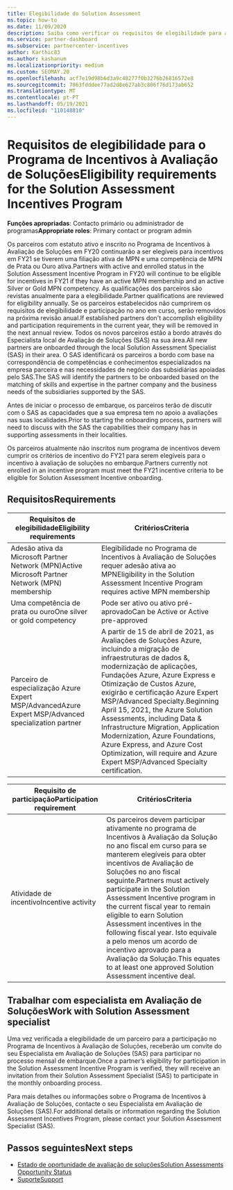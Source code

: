 ```yaml
---
title: Elegibilidade do Solution Assessment
ms.topic: how-to
ms.date: 11/09/2020
description: Saiba como verificar os requisitos de elegibilidade para a participação no Programa de Incentivos à Avaliação de Soluções.
ms.service: partner-dashboard
ms.subservice: partnercenter-incentives
author: Karthic83
ms.author: kashanum
ms.localizationpriority: medium
ms.custom: SEOMAY.20
ms.openlocfilehash: acf7e19d98b6d3a9c48277f0b3276b26816572e8
ms.sourcegitcommit: 7063fdddee77ad2d8e627ab3c806f76d173ab652
ms.translationtype: MT
ms.contentlocale: pt-PT
ms.lasthandoff: 05/19/2021
ms.locfileid: "110148810"
---
```

# <a name="eligibility-requirements-for-the-solution-assessment-incentives-program"></a><span data-ttu-id="e6070-103">Requisitos de elegibilidade para o Programa de Incentivos à Avaliação de Soluções</span><span class="sxs-lookup"><span data-stu-id="e6070-103">Eligibility requirements for the Solution Assessment Incentives Program</span></span>

<span data-ttu-id="e6070-104">**Funções apropriadas**: Contacto primário ou administrador de programas</span><span class="sxs-lookup"><span data-stu-id="e6070-104">**Appropriate roles**: Primary contact or program admin</span></span>

<span data-ttu-id="e6070-105">Os parceiros com estatuto ativo e inscrito no Programa de Incentivos à Avaliação de Soluções em FY20 continuarão a ser elegíveis para incentivos em FY21 se tiverem uma filiação ativa de MPN e uma competência de MPN de Prata ou Ouro ativa.</span><span class="sxs-lookup"><span data-stu-id="e6070-105">Partners with active and enrolled status in the Solution Assessment Incentive Program in FY20 will continue to be eligible for incentives in FY21 if they have an active MPN membership and an active Silver or Gold MPN competency.</span></span> <span data-ttu-id="e6070-106">As qualificações dos parceiros são revistas anualmente para a elegibilidade.</span><span class="sxs-lookup"><span data-stu-id="e6070-106">Partner qualifications are reviewed for eligibility annually.</span></span> <span data-ttu-id="e6070-107">Se os parceiros estabelecidos não cumprirem os requisitos de elegibilidade e participação no ano em curso, serão removidos na próxima revisão anual.</span><span class="sxs-lookup"><span data-stu-id="e6070-107">If established partners don't accomplish eligibility and participation requirements in the current year, they will be removed in the next annual review.</span></span> <span data-ttu-id="e6070-108">Todos os novos parceiros estão a bordo através do Especialista local de Avaliação de Soluções (SAS) na sua área.</span><span class="sxs-lookup"><span data-stu-id="e6070-108">All new partners are onboarded through the local Solution Assessment Specialist (SAS) in their area.</span></span> <span data-ttu-id="e6070-109">O SAS identificará os parceiros a bordo com base na correspondência de competências e conhecimentos especializados na empresa parceira e nas necessidades de negócio das subsidiárias apoiadas pelo SAS.</span><span class="sxs-lookup"><span data-stu-id="e6070-109">The SAS will identify the partners to be onboarded based on the matching of skills and expertise in the partner company and the business needs of the subsidiaries supported by the SAS.</span></span>

<span data-ttu-id="e6070-110">Antes de iniciar o processo de embarque, os parceiros terão de discutir com o SAS as capacidades que a sua empresa tem no apoio a avaliações nas suas localidades.</span><span class="sxs-lookup"><span data-stu-id="e6070-110">Prior to starting the onboarding process, partners will need to discuss with the SAS the capabilities their company has in supporting assessments in their localities.</span></span>

<span data-ttu-id="e6070-111">Os parceiros atualmente não inscritos num programa de incentivos devem cumprir os critérios de incentivo do FY21 para serem elegíveis para o incentivo à avaliação de soluções no embarque.</span><span class="sxs-lookup"><span data-stu-id="e6070-111">Partners currently not enrolled in an incentive program must meet the FY21 incentive criteria to be eligible for Solution Assessment Incentive onboarding.</span></span>

## <a name="requirements"></a><span data-ttu-id="e6070-112">Requisitos</span><span class="sxs-lookup"><span data-stu-id="e6070-112">Requirements</span></span>

|<span data-ttu-id="e6070-113">**Requisitos de elegibilidade**</span><span class="sxs-lookup"><span data-stu-id="e6070-113">**Eligibility requirements**</span></span>|<span data-ttu-id="e6070-114">**Critérios**</span><span class="sxs-lookup"><span data-stu-id="e6070-114">**Criteria**</span></span>|
|-----------------------|------------------|
|<span data-ttu-id="e6070-115">Adesão ativa da Microsoft Partner Network (MPN)</span><span class="sxs-lookup"><span data-stu-id="e6070-115">Active Microsoft Partner Network (MPN) membership</span></span>|<span data-ttu-id="e6070-116">Elegibilidade no Programa de Incentivos à Avaliação de Soluções requer adesão ativa ao MPN</span><span class="sxs-lookup"><span data-stu-id="e6070-116">Eligibility in the Solution Assessment Incentive Program requires active MPN membership</span></span>|
|<span data-ttu-id="e6070-117">Uma competência de prata ou ouro</span><span class="sxs-lookup"><span data-stu-id="e6070-117">One silver or gold competency</span></span>|<span data-ttu-id="e6070-118">Pode ser ativo ou ativo pré-aprovado</span><span class="sxs-lookup"><span data-stu-id="e6070-118">Can be Active or Active pre-approved</span></span>|
|<span data-ttu-id="e6070-119">Parceiro de especialização Azure Expert MSP/Advanced</span><span class="sxs-lookup"><span data-stu-id="e6070-119">Azure Expert MSP/Advanced specialization partner</span></span>|<span data-ttu-id="e6070-120">A partir de 15 de abril de 2021, as Avaliações de Soluções Azure, incluindo a migração de infraestruturas de dados &, modernização de aplicações, Fundações Azure, Azure Express e Otimização de Custos Azure, exigirão e certificação Azure Expert MSP/Advanced Specialty.</span><span class="sxs-lookup"><span data-stu-id="e6070-120">Beginning April 15, 2021, the Azure Solution Assessments, including Data & Infrastructure Migration, Application Modernization, Azure Foundations, Azure Express, and Azure Cost Optimization, will require and Azure Expert MSP/Advanced Specialty certification.</span></span>|

|<span data-ttu-id="e6070-121">**Requisito de participação**</span><span class="sxs-lookup"><span data-stu-id="e6070-121">**Participation requirement**</span></span>|<span data-ttu-id="e6070-122">**Critérios**</span><span class="sxs-lookup"><span data-stu-id="e6070-122">**Criteria**</span></span>|
|-------------------------|-------------------------------------|
|<span data-ttu-id="e6070-123">Atividade de incentivo</span><span class="sxs-lookup"><span data-stu-id="e6070-123">Incentive activity</span></span>|<span data-ttu-id="e6070-124">Os parceiros devem participar ativamente no programa de Incentivos à Avaliação da Solução no ano fiscal em curso para se manterem elegíveis para obter incentivos de Avaliação de Soluções no ano fiscal seguinte.</span><span class="sxs-lookup"><span data-stu-id="e6070-124">Partners must actively participate in the Solution Assessment Incentive program in the current fiscal year to remain eligible to earn Solution Assessment incentives in the following fiscal year.</span></span> <span data-ttu-id="e6070-125">Isto equivale a pelo menos um acordo de incentivo aprovado para a Avaliação da Solução.</span><span class="sxs-lookup"><span data-stu-id="e6070-125">This equates to at least one approved Solution Assessment incentive deal.</span></span>|

## <a name="work-with-solution-assessment-specialist"></a><span data-ttu-id="e6070-126">Trabalhar com especialista em Avaliação de Soluções</span><span class="sxs-lookup"><span data-stu-id="e6070-126">Work with Solution Assessment specialist</span></span>

<span data-ttu-id="e6070-127">Uma vez verificada a elegibilidade de um parceiro para a participação no Programa de Incentivos à Avaliação de Soluções, receberão um convite do seu Especialista em Avaliação de Soluções (SAS) para participar no processo mensal de embarque.</span><span class="sxs-lookup"><span data-stu-id="e6070-127">Once a partner’s eligibility for participation in the Solution Assessment Incentive Program is verified, they will receive an invitation from their Solution Assessment Specialist (SAS) to participate in the monthly onboarding process.</span></span>

<span data-ttu-id="e6070-128">Para mais detalhes ou informações sobre o Programa de Incentivos à Avaliação de Soluções, contacte o seu Especialista em Avaliação de Soluções (SAS).</span><span class="sxs-lookup"><span data-stu-id="e6070-128">For additional details or information regarding the Solution Assessment Incentives Program, please contact your Solution Assessment Specialist (SAS).</span></span>

## <a name="next-steps"></a><span data-ttu-id="e6070-129">Passos seguintes</span><span class="sxs-lookup"><span data-stu-id="e6070-129">Next steps</span></span>

- [<span data-ttu-id="e6070-130">Estado de oportunidade de avaliação de soluções</span><span class="sxs-lookup"><span data-stu-id="e6070-130">Solution Assessments Opportunity Status</span></span>](chip-solution-assessment.md)
- [<span data-ttu-id="e6070-131">Suporte</span><span class="sxs-lookup"><span data-stu-id="e6070-131">Support</span></span>](report-problems-with-partner-center.md)









